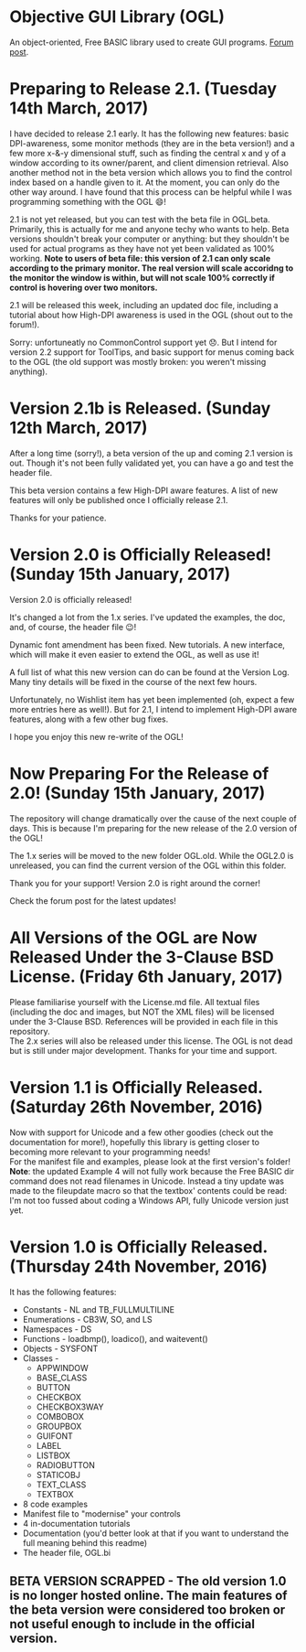 # Objective GUI Library (OGL)
An object-oriented, Free BASIC library used to create GUI programs. [Forum post](http://www.freebasic.net/forum/viewtopic.php?f=8&t=25207).

# Preparing to Release 2.1. (Tuesday 14th March, 2017)
I have decided to release 2.1 early. It has the following new features: basic DPI-awareness, some monitor methods (they are in the beta version!) and a few more x-&-y dimensional stuff, such as finding the central x and y of a window according to its owner/parent, and client dimension retrieval. Also another method not in the beta version which allows you to find the control index based on a handle given to it. At the moment, you can only do the other way around. I have found that this process can be helpful while I was programming something with the OGL :smile:!

2.1 is not yet released, but you can test with the beta file in OGL.beta. Primarily, this is actually for me and anyone techy who wants to help. Beta versions shouldn't break your computer or anything: but they shouldn't be used for actual programs as they have not yet been validated as 100% working. **Note to users of beta file: this version of 2.1 can only scale according to the primary monitor. The real version will scale accoridng to the monitor the window is within, but will not scale 100% correctly if control is hovering over two monitors.**

2.1 will be released this week, including an updated doc file, including a tutorial about how High-DPI awareness is used in the OGL (shout out to the forum!).

Sorry: unfortuneatly no CommonControl support yet :disappointed:. But I intend for version 2.2 support for ToolTips, and basic support for menus coming back to the OGL (the old support was mostly broken: you weren't missing anything).

# Version 2.1b is Released. (Sunday 12th March, 2017)
After a long time (sorry!), a beta version of the up and coming 2.1 version is out. Though it's not been fully validated yet, you can have a go and test the header file.

This beta version contains a few High-DPI aware features. A list of new features will only be published once I officially release 2.1.

Thanks for your patience.

# Version 2.0 is Officially Released! (Sunday 15th January, 2017)
Version 2.0 is officially released!

It's changed a lot from the 1.x series. I've updated the examples, the doc, and, of course, the header file :wink:!

Dynamic font amendment has been fixed. New tutorials. A new interface, which will make it even easier to extend the OGL, as well as use it!

A full list of what this new version can do can be found at the Version Log. Many tiny details will be fixed in the course of the next few hours.

Unfortunately, no Wishlist item has yet been implemented (oh, expect a few more entries here as well!). But for 2.1, I intend to implement High-DPI aware features, along with a few other bug fixes.

I hope you enjoy this new re-write of the OGL!

# Now Preparing For the Release of 2.0! (Sunday 15th January, 2017)
The repository will change dramatically over the cause of the next couple of days. This is because I'm preparing for the new release of the 2.0 version of the OGL!

The 1.x series will be moved to the new folder OGL.old. While the OGL2.0 is unreleased, you can find the current version of the OGL within this folder.

Thank you for your support! Version 2.0 is right around the corner!

Check the forum post for the latest updates!

# All Versions of the OGL are Now Released Under the 3-Clause BSD License. (Friday 6th January, 2017)
Please familiarise yourself with the License.md file. All textual files (including the doc and images, but NOT the XML files) will be licensed under the 3-Clause BSD. References will be provided in each file in this repository.<br>
The 2.x series will also be released under this license. The OGL is not dead but is still under major development.
Thanks for your time and support.

# Version 1.1 is Officially Released. (Saturday 26th November, 2016)
Now with support for Unicode and a few other goodies (check out the documentation for more!), hopefully this library is getting closer to becoming more relevant to your programming needs!<br>
For the manifest file and examples, please look at the first version's folder!<br>
**Note**: the updated Example 4 will not fully work because the Free BASIC dir command does not read filenames in Unicode. Instead a tiny update was made to the fileupdate macro so that the textbox' contents could be read: I'm not too fussed about coding a Windows API, fully Unicode version just yet.

# Version 1.0 is Officially Released. (Thursday 24th November, 2016)
It has the following features:<br>
- Constants - NL and TB_FULLMULTILINE
- Enumerations - CB3W, SO, and LS
- Namespaces - DS
- Functions - loadbmp(), loadico(), and waitevent()
- Objects - SYSFONT
- Classes -
    - APPWINDOW
    - BASE_CLASS
    - BUTTON
    - CHECKBOX
    - CHECKBOX3WAY
    - COMBOBOX
    - GROUPBOX
    - GUIFONT
    - LABEL
    - LISTBOX
    - RADIOBUTTON
    - STATICOBJ
    - TEXT_CLASS
    - TEXTBOX
- 8 code examples
- Manifest file to "modernise" your controls
- 4 in-documentation tutorials
- Documentation (you'd better look at that if you want to understand the full meaning behind this readme)
- The header file, OGL.bi

## BETA VERSION SCRAPPED - The old version 1.0 is no longer hosted online. The main features of the beta version were considered too broken or not useful enough to include in the official version.

